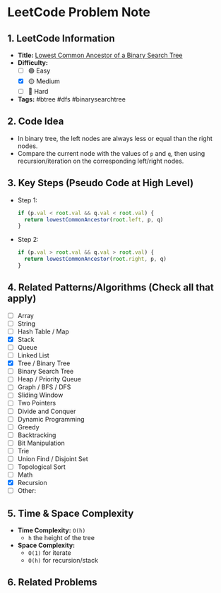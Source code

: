 # LeetCode Problem Note

## 1. LeetCode Information

- **Title:** [Lowest Common Ancestor of a Binary Search Tree](https://leetcode.com/problems/lowest-common-ancestor-of-a-binary-search-tree)
- **Difficulty:**
  - [ ] 🟢 Easy
  - [x] 🟡 Medium
  - [ ] 🔴 Hard
- **Tags:** #btree #dfs #binarysearchtree

## 2. Code Idea

- In binary tree, the left nodes are always less or equal than the right nodes.
- Compare the current node with the values of `p` and `q`, then using recursion/iteration on the corresponding left/right nodes.

## 3. Key Steps (Pseudo Code at High Level)

- Step 1:
  ```js
  if (p.val < root.val && q.val < root.val) {
    return lowestCommonAncestor(root.left, p, q)
  }
  ```
- Step 2:
  ```js
  if (p.val > root.val && q.val > root.val) {
    return lowestCommonAncestor(root.right, p, q)
  }
  ```

## 4. Related Patterns/Algorithms (Check all that apply)

- [ ] Array
- [ ] String
- [ ] Hash Table / Map
- [x] Stack
- [ ] Queue
- [ ] Linked List
- [x] Tree / Binary Tree
- [ ] Binary Search Tree
- [ ] Heap / Priority Queue
- [ ] Graph / BFS / DFS
- [ ] Sliding Window
- [ ] Two Pointers
- [ ] Divide and Conquer
- [ ] Dynamic Programming
- [ ] Greedy
- [ ] Backtracking
- [ ] Bit Manipulation
- [ ] Trie
- [ ] Union Find / Disjoint Set
- [ ] Topological Sort
- [ ] Math
- [x] Recursion
- [ ] Other:

## 5. Time & Space Complexity

- **Time Complexity:** `O(h)`
  - `h` the height of the tree
- **Space Complexity:**
  - `O(1)` for iterate
  - `O(h)` for recursion/stack

## 6. Related Problems
